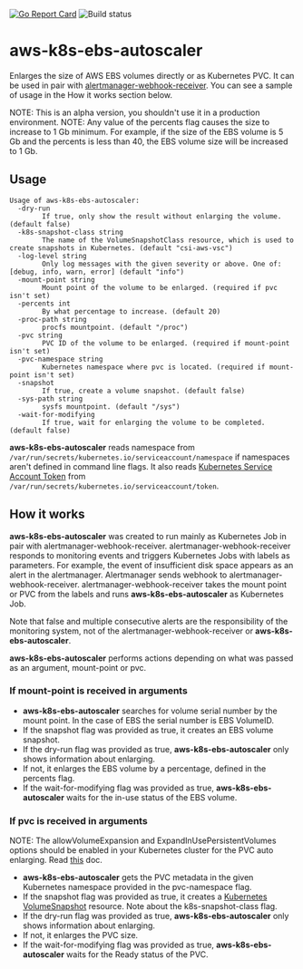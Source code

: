 [![Go Report Card](https://goreportcard.com/badge/github.com/LuciferInLove/aws-k8s-ebs-autoscaler)](https://goreportcard.com/report/github.com/LuciferInLove/aws-k8s-ebs-autoscaler)
![Build status](https://github.com/LuciferInLove/aws-k8s-ebs-autoscaler/workflows/Build/badge.svg)

# aws-k8s-ebs-autoscaler

Enlarges the size of AWS EBS volumes directly or as Kubernetes PVC. It can be used in pair with [alertmanager-webhook-receiver](https://github.com/LuciferInLove/alertmanager-webhook-receiver). You can see a sample of usage in the How it works section below.

NOTE: This is an alpha version, you shouldn't use it in a production environment.
NOTE: Any value of the percents flag causes the size to increase to 1 Gb minimum. For example, if the size of the EBS volume is 5 Gb and the percents is less than 40, the EBS volume size will be increased to 1 Gb.

## Usage

```
Usage of aws-k8s-ebs-autoscaler:
  -dry-run
        If true, only show the result without enlarging the volume. (default false)
  -k8s-snapshot-class string
        The name of the VolumeSnapshotClass resource, which is used to create snapshots in Kubernetes. (default "csi-aws-vsc")
  -log-level string
        Only log messages with the given severity or above. One of: [debug, info, warn, error] (default "info")
  -mount-point string
        Mount point of the volume to be enlarged. (required if pvc isn't set)
  -percents int
        By what percentage to increase. (default 20)
  -proc-path string
        procfs mountpoint. (default "/proc")
  -pvc string
        PVC ID of the volume to be enlarged. (required if mount-point isn't set)
  -pvc-namespace string
        Kubernetes namespace where pvc is located. (required if mount-point isn't set)
  -snapshot
        If true, create a volume snapshot. (default false)
  -sys-path string
        sysfs mountpoint. (default "/sys")
  -wait-for-modifying
        If true, wait for enlarging the volume to be completed. (default false)
```

**aws-k8s-ebs-autoscaler** reads namespace from `/var/run/secrets/kubernetes.io/serviceaccount/namespace` if namespaces aren't defined in command line flags. It also reads [Kubernetes Service Account Token](https://kubernetes.io/docs/reference/access-authn-authz/authentication/#service-account-tokens) from `/var/run/secrets/kubernetes.io/serviceaccount/token`.

## How it works

**aws-k8s-ebs-autoscaler** was created to run mainly as Kubernetes Job in pair with alertmanager-webhook-receiver. alertmanager-webhook-receiver responds to monitoring events and triggers Kubernetes Jobs with labels as parameters. For example, the event of insufficient disk space appears as an alert in the alertmanager. Alertmanager sends webhook to alertmanager-webhook-receiver. alertmanager-webhook-receiver takes the mount point or PVC from the labels and runs **aws-k8s-ebs-autoscaler** as Kubernetes Job.

Note that false and multiple consecutive alerts are the responsibility of the monitoring system, not of the alertmanager-webhook-receiver or **aws-k8s-ebs-autoscaler**.

**aws-k8s-ebs-autoscaler** performs actions depending on what was passed as an argument, mount-point or pvc.

### If mount-point is received in arguments

* **aws-k8s-ebs-autoscaler** searches for volume serial number by the mount point. In the case of EBS the serial number is EBS VolumeID.
* If the snapshot flag was provided as true, it creates an EBS volume snapshot.
* If the dry-run flag was provided as true, **aws-k8s-ebs-autoscaler** only shows information about enlarging.
* If not, it enlarges the EBS volume by a percentage, defined in the percents flag.
* If the wait-for-modifying flag was provided as true, **aws-k8s-ebs-autoscaler** waits for the in-use status of the EBS volume.

### If pvc is received in arguments

NOTE: The allowVolumeExpansion and ExpandInUsePersistentVolumes options should be enabled in your Kubernetes cluster for the PVC auto enlarging. Read [this](https://kubernetes.io/blog/2018/07/12/resizing-persistent-volumes-using-kubernetes/) doc.

* **aws-k8s-ebs-autoscaler** gets the PVC metadata in the given Kubernetes namespace provided in the pvc-namespace flag.
* If the snapshot flag was provided as true, it creates a [Kubernetes VolumeSnapshot](https://kubernetes.io/docs/concepts/storage/volume-snapshots/) resource. Note about the k8s-snapshot-class flag.
* If the dry-run flag was provided as true, **aws-k8s-ebs-autoscaler** only shows information about enlarging.
* If not, it enlarges the PVC size.
* If the wait-for-modifying flag was provided as true, **aws-k8s-ebs-autoscaler** waits for the Ready status of the PVC.
